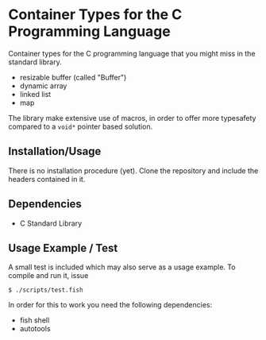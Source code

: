 # Container Types for the C Programming Language

Container types for the C programming language that you might miss in the standard library.

- resizable buffer (called "Buffer")
- dynamic array
- linked list
- map

The library make extensive use of macros, in order to offer more typesafety compared to a `void*` pointer based solution.

## Installation/Usage

There is no installation procedure (yet).
Clone the repository and include the headers contained in it.

## Dependencies

- C Standard Library

## Usage Example / Test

A small test is included which may also serve as a usage example.
To compile and run it, issue

	$ ./scripts/test.fish

In order for this to work you need the following dependencies:

- fish shell
- autotools

